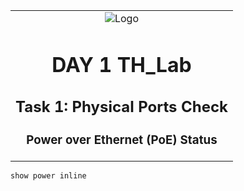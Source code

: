 <table style="width: 100%; text-align: center;">
  <tr>
    <td>
      <img src="https://rivanit.com/assets/logo-DaYZ0U1G.png" alt="Logo" title="TH_Lab Logo" />
      <h1>DAY 1 TH_Lab</h1>
      <h2>Task 1: Physical Ports Check</h2>
      <h3>Power over Ethernet (PoE) Status</h3>
    </td>
  </tr>
</table>

```cisco
show power inline 
```

